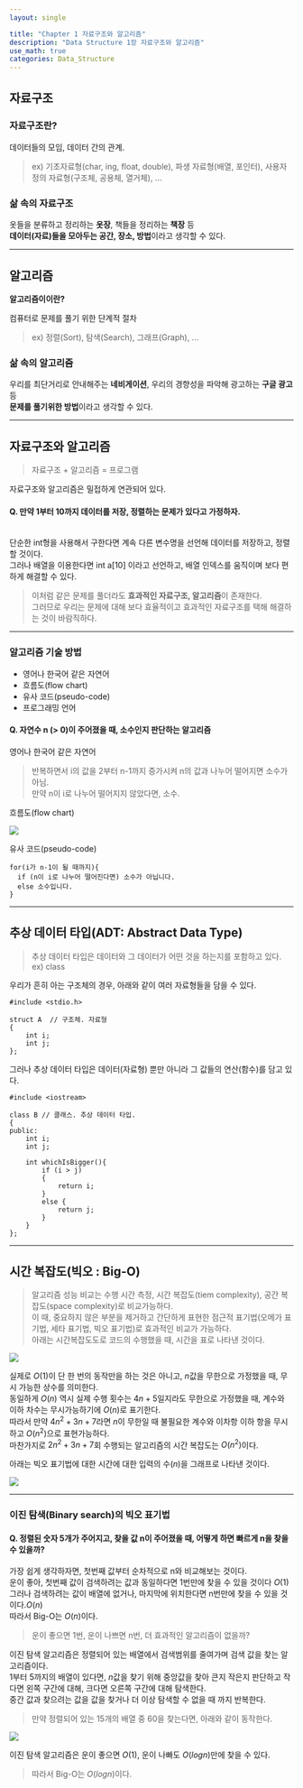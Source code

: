 ```yaml
---
layout: single

title: "Chapter 1 자료구조와 알고리즘"
description: "Data Structure 1장 자료구조와 알고리즘"
use_math: true
categories: Data_Structure
---
```


## 자료구조

### 자료구조란?

데이터들의 모임, 데이터 간의 관계. <br>

> ex) 기초자료형(char, ing, float, double), 파생 자료형(배열, 포인터), 사용자 정의 자료형(구조체, 공용체, 열거체), ...

### 삶 속의 자료구조

옷들을 분류하고 정리하는 **옷장**, 책들을 정리하는 **책장** 등<br>
**데이터(자료)들을 모아두는 공간, 장소, 방법**이라고 생각할 수 있다.

---

## 알고리즘

**알고리즘이이란?**

컴퓨터로 문제를 풀기 위한 단계적 절차

> ex) 정렬(Sort), 탐색(Search), 그래프(Graph), ...

### 삶 속의 알고리즘

우리를 최단거리로 안내해주는 **네비게이션**, 우리의 경향성을 파악해 광고하는 **구글 광고** 등<br>
**문제를 풀기위한 방법**이라고 생각할 수 있다.

---

## 자료구조와 알고리즘

> 자료구조 + 알고리즘 = 프로그램

자료구조와 알고리즘은 밀접하게 연관되어 있다.<br>

#### Q. 만약 1부터 10까지 데이터를 저장, 정렬하는 문제가 있다고 가정하자.<br><br>

단순한 int형을 사용해서 구한다면 계속 다른 변수명을 선언해 데이터를 저장하고, 정렬할 것이다.<br>
그러나 배열을 이용한다면 int a[10] 이라고 선언하고, 배열 인덱스를 움직이며 보다 편하게 해결할 수 있다.<br>

> 이처럼 같은 문제를 풀더라도 **효과적인 자료구조, 알고리즘**이 존재한다.<br>
> 그러므로 우리는 문제에 대해 보다 효율적이고 효과적인 자료구조를 택해 해결하는 것이 바람직하다.

---

### 알고리즘 기술 방법

- 영어나 한국어 같은 자연어<br>
- 흐름도(flow chart)<br>
- 유사 코드(pseudo-code)<br>
- 프로그래밍 언어<br>

#### Q. 자연수 n (> 0)이 주어졌을 때, 소수인지 판단하는 알고리즘

영어나 한국어 같은 자연어

> 반복하면서 i의 값을 2부터 n-1까지 증가시켜 n의 값과 나누어 떨어지면 소수가 아님.<br>
> 만약 n이 i로 나누어 떨어지지 않았다면, 소수.

흐름도(flow chart)

![](https://ssangwonpark.github.io/images/2025-03-12-13-54-36.png)

유사 코드(pseudo-code)

```
for(i가 n-1이 될 때까지){
  if (n이 i로 나누어 떨어진다면) 소수가 아닙니다.
  else 소수입니다.
}
```

---

## 추상 데이터 타입(ADT: Abstract Data Type)

> 추상 데이터 타입은 데이터와 그 데이터가 어떤 것을 하는지를 포함하고 있다.
> ex) class

우리가 흔히 아는 구조체의 경우, 아래와 같이 여러 자료형들을 담을 수 있다.

```
#include <stdio.h>

struct A  // 구조체. 자료형
{
    int i;
    int j;
};
```

그러나 추상 데이터 타입은 데이터(자료형) 뿐만 아니라 그 값들의 연산(함수)를 담고 있다.

```
#include <iostream>

class B // 클래스. 추상 데이터 타입.
{
public:
    int i;
    int j;

    int whichIsBigger(){
        if (i > j)
        {
            return i;
        }
        else {
            return j;
        }
    }
};

```

---

## 시간 복잡도(빅오 : Big-O)

> 알고리즘 성능 비교는 수행 시간 측정, 시간 복잡도(tiem complexity), 공간 복잡도(space complexity)로 비교가능하다.<br>
> 이 때, 중요하지 않은 부분을 제거하고 간단하게 표현한 점근적 표기법(오메가 표기법, 세타 표기법, 빅오 표기법)로 효과적인 비교가 가능하다.<br>
> 아래는 시간복잡도도로 코드의 수행했을 때, 시간을 표로 나타낸 것이다.

![](../images/2025-03-12-00-57-17.png)

실제로 $O(1)$이 단 한 번의 동작만을 하는 것은 아니고, $n$값을 무한으로 가정했을 때, 무시 가능한 상수를 의미한다.<br>
동일하게 $O(n)$ 역시 실제 수행 횟수는 ${4n + 5}$일지라도 무한으로 가정했을 때, 계수와 이하 차수는 무시가능하기에 $O(n)$로 표기한다.<br>
따라서 만약 ${4n^2 + 3n + 7}$라면 $n$이 무한일 때 불필요한 계수와 이차항 이하 항을 무시하고 $O(n^2)$으로 표현가능하다.<br>
마찬가지로 $2n^2 + 3n + 7$회 수행되는 알고리즘의 시간 복잡도는 $O(n^2)$이다.

아래는 빅오 표기법에 대한 시간에 대한 입력의 수($n$)을 그래프로 나타낸 것이다.

![](../images/2025-03-12-12-52-37.png)

---

### 이진 탐색(Binary search)의 빅오 표기법

#### Q. 정렬된 숫자 5개가 주어지고, 찾을 값 n이 주어졌을 때, 어떻게 하면 빠르게 n을 찾을 수 있을까?

가장 쉽게 생각하자면, 첫번째 값부터 순차적으로 n와 비교해보는 것이다.<br>
운이 좋아, 첫번째 값이 검색하려는 값과 동일하다면 1번만에 찾을 수 있을 것이다 $O(1)$<br>
그러나 검색하려는 값이 배열에 없거나, 마지막에 위치한다면 n번만에 찾을 수 있을 것이다.$O(n)$<br>
따라서 Big-O는 $O(n)$이다.<br>

> 운이 좋으면 1번, 운이 나쁘면 n번, 더 효과적인 알고리즘이 없을까?

이진 탐색 알고리즘은 정렬되어 있는 배열에서 검색범위를 줄여가며 검색 값을 찾는 알고리즘이다.<br>
1부터 5까지의 배열이 있다면, $n$값을 찾기 위해 중앙값을 찾아 큰지 작은지 판단하고 작다면 왼쪽 구간에 대해, 크다면 오른쪽 구간에 대해 탐색한다.<br>
중간 값과 찾으려는 값을 값을 찾거나 더 이상 탐색할 수 없을 때 까지 반복한다.<br>

> 만약 정렬되어 있는 15개의 배열 중 60을 찾는다면, 아래와 같이 동작한다.

![](../images/2025-03-12-14-06-14.png)

이진 탐색 알고리즘은 운이 좋으면 $O(1)$, 운이 나빠도 $O(log n)$만에 찾을 수 있다.<br>

> 따라서 Big-O는 $O(log n)$이다.
